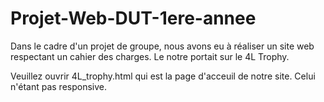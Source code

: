 # Projet-Web-DUT-1ere-annee
Dans le cadre d'un projet de groupe, nous avons eu à réaliser un site web respectant un cahier des charges. Le notre portait sur le 4L Trophy.

Veuillez ouvrir 4L_trophy.html qui est la page d'acceuil de notre site. Celui n'étant pas responsive.
